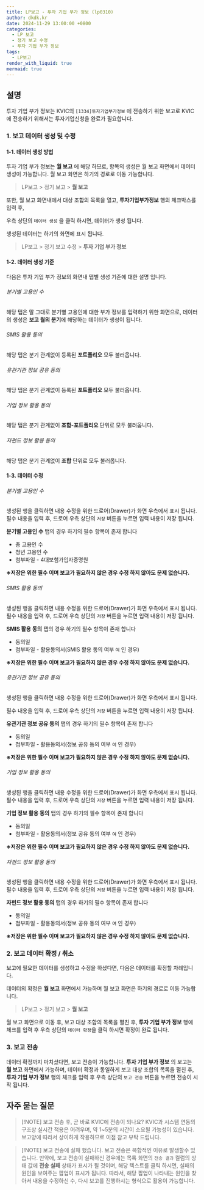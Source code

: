 ```yaml
---
title: LP보고 - 투자 기업 부가 정보 (lp0310)
author: dkdk.kr
date: 2024-11-29 13:00:00 +0800
categories:
  - LP 보고
  - 정기 보고 수정
  - 투자 기업 부가 정보
tags:
  - LP보고
render_with_liquid: true
mermaid: true
---
```

## 설명

투자 기업 부가 정보는 KVIC의 `[1334]투자기업부가정보` 에 전송하기 위한 보고로 KVIC에 전송하기 위해서는 투자기업신청을 완료가 필요합니다.

  

### 1. 보고 데이터 생성 및 수정

#### 1-1. 데이터 생성 방법

투자 기업 부가 정보는 **월 보고** 에 해당 하므로, 항목의 생성은 월 보고 화면에서 데이터 생성이 가능합니다. 월 보고 화면은 하기의 경로로 이동 가능합니다.

> LP보고 > 정기 보고 > **월 보고**

  

또한, 월 보고 화면내에서 대상 조합의 목록을 열고, **투자기업부가정보** 행의 체크박스를 입력 후,

우측 상단의 `데이터 생성` 을 클릭 하시면, 데이터가 생성 됩니다.

  

생성된 데이터는 하기의 화면에 표시 됩니다.

> LP보고 > 정기 보고 수정 > **투자 기업 부가 정보**

  

#### 1-2. 데이터 생성 기준
다음은 투자 기업 부가 정보의 화면내 탭별 생성 기준에 대한 설명 입니다.

###### 분기별 고용인 수
해당 탭은 말 그대로 분기별 고용인에 대한 부가 정보를 입력하기 위한 화면으로,
데이터의 생성은 **보고 월의 분기**에 해당하는 데이터가 생성이 됩니다.

###### SMIS 활용 동의
해당 탭은 분기 관계없이 등록된 **포트폴리오** 모두 불러옵니다.

###### 유관기관 정보 공유 동의
해당 탭은 분기 관계없이 등록된 **포트폴리오** 모두 불러옵니다.

###### 기업 정보 활용 동의
해당 탭은 분기 관계없이 **조합-포트폴리오** 단위로 모두 불러옵니다.

###### 자펀드 정보 활용 동의
해당 탭은 분기 관계없이 **조합** 단위로 모두 불러옵니다.


#### 1-3. 데이터 수정

###### 분기별 고용인 수
생성된 행을 클릭하면 내용 수정을 위한 드로어(Drawer)가 화면 우측에서 표시 됩니다.
필수 내용을 입력 후, 드로어 우측 상단의 `저장` 버튼을 누르면 입력 내용이 저장 됩니다.

**분기별 고용인 수** 탭의 경우 하기의 필수 항목이 존재 합니다

- 총 고용인 수
- 청년 고용인 수
- 첨부파일 - 4대보험가입자증명원

**※저장은 위한 필수 이며 보고가 필요하지 않은 경우 수정 하지 않아도 문제 없습니다.**

  

###### SMIS 활용 동의

생성된 행을 클릭하면 내용 수정을 위한 드로어(Drawer)가 화면 우측에서 표시 됩니다.
필수 내용을 입력 후, 드로어 우측 상단의 `저장` 버튼을 누르면 입력 내용이 저장 됩니다.

**SMIS 활용 동의** 탭의 경우 하기의 필수 항목이 존재 합니다

- 동의일
- 첨부파일 - 활용동의서(SMIS 활용 동의 여부 `여` 인 경우)

**※저장은 위한 필수 이며 보고가 필요하지 않은 경우 수정 하지 않아도 문제 없습니다.**

###### 유관기관 정보 공유 동의

생성된 행을 클릭하면 내용 수정을 위한 드로어(Drawer)가 화면 우측에서 표시 됩니다.

필수 내용을 입력 후, 드로어 우측 상단의 `저장` 버튼을 누르면 입력 내용이 저장 됩니다.

**유관기관 정보 공유 동의** 탭의 경우 하기의 필수 항목이 존재 합니다

- 동의일
- 첨부파일 - 활용동의서(정보 공유 동의 여부 `여` 인 경우)

**※저장은 위한 필수 이며 보고가 필요하지 않은 경우 수정 하지 않아도 문제 없습니다.**

###### 기업 정보 활용 동의

생성된 행을 클릭하면 내용 수정을 위한 드로어(Drawer)가 화면 우측에서 표시 됩니다.
필수 내용을 입력 후, 드로어 우측 상단의 `저장` 버튼을 누르면 입력 내용이 저장 됩니다.

**기업 정보 활용 동의** 탭의 경우 하기의 필수 항목이 존재 합니다

- 동의일
- 첨부파일 - 활용동의서(정보 공유 동의 여부 `여` 인 경우)

**※저장은 위한 필수 이며 보고가 필요하지 않은 경우 수정 하지 않아도 문제 없습니다.**

###### 자펀드 정보 활용 동의

생성된 행을 클릭하면 내용 수정을 위한 드로어(Drawer)가 화면 우측에서 표시 됩니다.
필수 내용을 입력 후, 드로어 우측 상단의 `저장` 버튼을 누르면 입력 내용이 저장 됩니다.

**자펀드 정보 활용 동의** 탭의 경우 하기의 필수 항목이 존재 합니다

- 동의일
- 첨부파일 - 활용동의서(정보 공유 동의 여부 `여` 인 경우)

**※저장은 위한 필수 이며 보고가 필요하지 않은 경우 수정 하지 않아도 문제 없습니다.**

  

### 2. 보고 데이터 확정 / 취소

보고에 필요한 데이터를 생성하고 수정을 하셨다면, 다음은 데이터를 확정할 차례입니다.

데이터의 확정은 **월 보고** 화면에서 가능하며 월 보고 화면은 하기의 경로로 이동 가능합니다.

> LP보고 > 정기 보고 > **월 보고**

월 보고 화면으로 이동 후, 보고 대상 조합의 목록을 펼친 후,
**투자 기업 부가 정보** 행에 체크를 입력 후 우측 상단의 `데이터 확정`을 클릭 하시면 확정이 완료 됩니다.

### 3. 보고 전송

데이터 확정까지 마치셨다면, 보고 전송이 가능합니다. **투자 기업 부가 정보** 의 보고는 **월 보고** 화면에서 가능하며, 데이터 확정과 동일하게 보고 대상 조합의 목록을 펼친 후, **투자 기업 부가 정보** 행의 체크를 입력 후 우측 상단의 `보고 전송` 버튼을 누르면 전송이 시작 됩니다.

## 자주 묻는 질문 

>[!NOTE] 보고 전송 후, 곧 바로 KVIC에 전송이 되나요?
>KVIC과 시스템 연동의 구조상 실시간 적용은 어려우며, 약 1~5분의 시간이 소요될 가능성이 있습니다. 보고양에 따라서 상이하게 작용하므로 이점 참고 부탁 드립니다.

>[!NOTE] 보고 전송에 실패 했습니다.
>보고 전송은 복합적인 이유로 발생할수 있습니다. 만약에, 보고 전송이 실패하신 경우에는 목록 화면의 `전송 결과` 컬럼의 상태 값에 **전송 실패** 상태가 표시가 될 것이며, 해당 텍스트를 클릭 하시면, 실패의 원인을 보여주는 팝업이 표시가 됩니다. 따라서, 해당 팝업이 나타내는 원인을 찾아서 내용을 수정하신 수, 다시 보고를 진행하시는 형식으로 활용이 가능합니다.